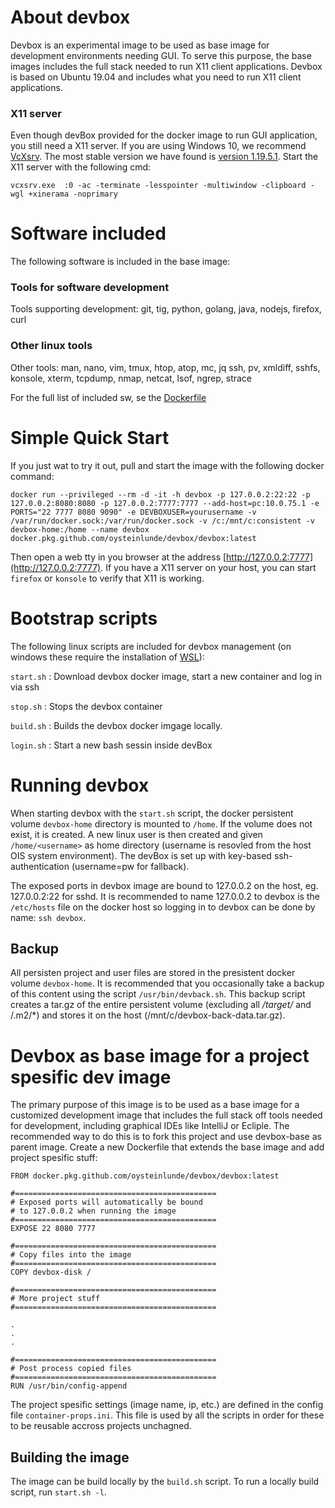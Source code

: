 # About devbox

Devbox is an experimental image to be used as base image for development environments needing GUI. To serve this purpose, 
the base images includes the full stack needed to run X11 client applications. Devbox is based on Ubuntu 19.04 and includes what you need to run X11 client applications.

### X11 server
Even though devBox provided for the docker image to run GUI application, you still need a X11 server. If you are using Windows 10, we recommend [VcXsrv](https://sourceforge.net/projects/vcxsrv/). The most stable version we have found
is [version 1.19.5.1](https://sourceforge.net/projects/vcxsrv/files/vcxsrv/1.19.5.1/). Start the X11 server with the following cmd:

    vcxsrv.exe  :0 -ac -terminate -lesspointer -multiwindow -clipboard -wgl +xinerama -noprimary
  
# Software included
The following software is included in the base image:

### Tools for software development

Tools supporting development: git, tig, python, golang, java, nodejs, firefox, curl

### Other linux tools
Other tools: man, nano, vim, tmux, htop, atop, mc, jq ssh, pv, xmldiff, sshfs, konsole, xterm, tcpdump, nmap, netcat, lsof, ngrep, strace

For the full list of included sw, se the [Dockerfile](Dockerfile)

# Simple Quick Start
If you just wat to try it out, pull and start the image with the following docker command:

    docker run --privileged --rm -d -it -h devbox -p 127.0.0.2:22:22 -p 127.0.0.2:8080:8080 -p 127.0.0.2:7777:7777 --add-host=pc:10.0.75.1 -e PORTS="22 7777 8080 9090" -e DEVBOXUSER=yourusername -v /var/run/docker.sock:/var/run/docker.sock -v /c:/mnt/c:consistent -v devbox-home:/home --name devbox docker.pkg.github.com/oysteinlunde/devbox/devbox:latest

Then open a web tty in you browser at the address [http://127.0.0.2:7777](http://127.0.0.2:7777). If you have a X11 server 
on your host, you can start  `firefox` or `konsole` to verify that X11 is working. 

# Bootstrap scripts
The following linux scripts are included for devbox management (on windows these require the installation of 
[WSL](https://docs.microsoft.com/en-us/windows/wsl/install-win10)):

`start.sh`
: Download devbox docker image, start a new container and log in via ssh

`stop.sh`
: Stops the devbox container

`build.sh`
: Builds the devbox docker imgage locally.

`login.sh`
: Start a new bash sessin inside devBox 

# Running devbox
When starting devbox with the `start.sh` script, the docker persistent volume `devbox-home` directory is mounted to `/home`. 
If the volume does not exist, it is created. A new linux user is then created and given `/home/<username>` as home directory 
(username is resovled from the host OIS system environment). The devBox is set up with key-based ssh-authentication (username=pw for fallback). 

The exposed ports in devbox image are bound to 127.0.0.2 on the host, eg. 127.0.0.2:22 for sshd. It is recommended to 
name 127.0.0.2 to devbox is the `/etc/hosts` file on the docker host so logging in to devbox can be done by name: `ssh devbox`.

## Backup
All persisten project and user files are stored in the presistent docker volume `devbox-home`. It is recommended that you 
occasionally take a backup of this content using the script `/usr/bin/devback.sh`. This backup script creates a tar.gz 
of the entire persistent volume (excluding all */target/* and /.m2/*) and stores it on the host (/mnt/c/devbox-back-data.tar.gz).

# Devbox as base image for a project spesific dev image
The primary purpose of this image is to be used as a base image for a customized development image that includes the full
stack off tools needed for development, including graphical IDEs like IntelliJ or Ecliple. The recommended way to do this is to 
fork this project and use devbox-base as parent image. Create a new Dockerfile that extends the base 
image and add project spesific stuff:

```
FROM docker.pkg.github.com/oysteinlunde/devbox/devbox:latest

#=============================================
# Exposed ports will automatically be bound 
# to 127.0.0.2 when running the image
#=============================================
EXPOSE 22 8080 7777

#=============================================
# Copy files into the image
#=============================================
COPY devbox-disk /

#=============================================
# More project stuff
#=============================================

.
.
.
    
#=============================================
# Post process copied files
#=============================================
RUN /usr/bin/config-append 

```
The project spesific settings (image name, ip, etc.) are defined in the config file `container-props.ini`. This file is used by all the scripts in order for these to be reusable accross projects unchagned.

## Building the image
The image can be build locally by the `build.sh` script. To run a locally build script, run `start.sh -l`.

